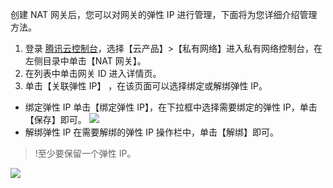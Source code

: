 创建 NAT 网关后，您可以对网关的弹性 IP 进行管理，下面将为您详细介绍管理方法。
1. 	登录 [腾讯云控制台](https://console.cloud.tencent.com/)，选择【云产品】>【私有网络】进入私有网络控制台，在左侧目录中单击【NAT 网关】。
2. 	在列表中单击网关 ID 进入详情页。
3. 	单击【关联弹性 IP】 ，在该页面可以选择绑定或解绑弹性 IP。
 - 绑定弹性 IP
 单击【绑定弹性 IP】，在下拉框中选择需要绑定的弹性 IP，单击【保存】即可。
 ![](https://main.qcloudimg.com/raw/5b503b63af709be21630c4d32be8c0c6.png)
 - 解绑弹性 IP
 在需要解绑的弹性 IP 操作栏中，单击【解绑】即可。
 >!至少要保留一个弹性 IP。
 >
 ![](https://main.qcloudimg.com/raw/67f6a8da57017f87407a5aba06c31638.png)
